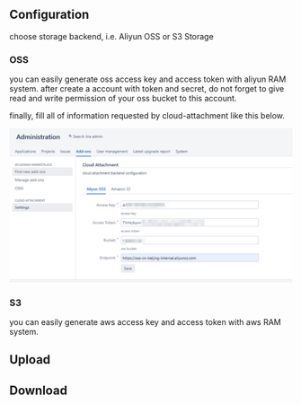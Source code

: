 ## Configuration
choose storage backend, i.e. Aliyun OSS or S3 Storage

### OSS
you can easily generate oss access key and access token with aliyun RAM system.
after create a account with token and secret, do not forget to give read and write
permission of your oss bucket to this account.

finally, fill all of information requested by cloud-attachment like this below.

<img src="https://raw.githubusercontent.com/roodkcab/cloud-attachment-support/master/images/dashboard.png" width="800">

### S3
you can easily generate aws access key and access token with aws RAM system.

## Upload

## Download
